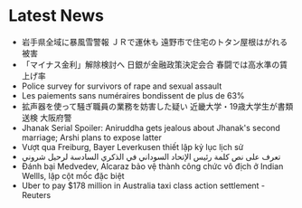 # Latest News
-  岩手県全域に暴風雪警報 ＪＲで運休も 遠野市で住宅のトタン屋根はがれる被害
-  「マイナス金利」解除検討へ 日銀が金融政策決定会合 春闘では高水準の賃上げ率
-  Police survey for survivors of rape and sexual assault
-  Les paiements sans numéraires bondissent de plus de 63%
-  拡声器を使って騒ぎ職員の業務を妨害した疑い 近畿大学・19歳大学生が書類送検 大阪府警
-  Jhanak Serial Spoiler: Aniruddha gets jealous about Jhanak's second marriage; Arshi plans to expose latter
-  Vượt qua Freiburg, Bayer Leverkusen thiết lập kỷ lục lịch sử
-  تعرف على نص كلمة رئيس الإتحاد السوداني في الذكري السادسة لرحيل شروني
-  Đánh bại Medvedev, Alcaraz bảo vệ thành công chức vô địch ở Indian Wellls, lập cột mốc đặc biệt
-  Uber to pay $178 million in Australia taxi class action settlement - Reuters
